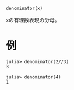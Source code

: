 ```
denominator(x)
```

`x`の有理数表現の分母。

# 例

```jldoctest
julia> denominator(2//3)
3

julia> denominator(4)
1
```
